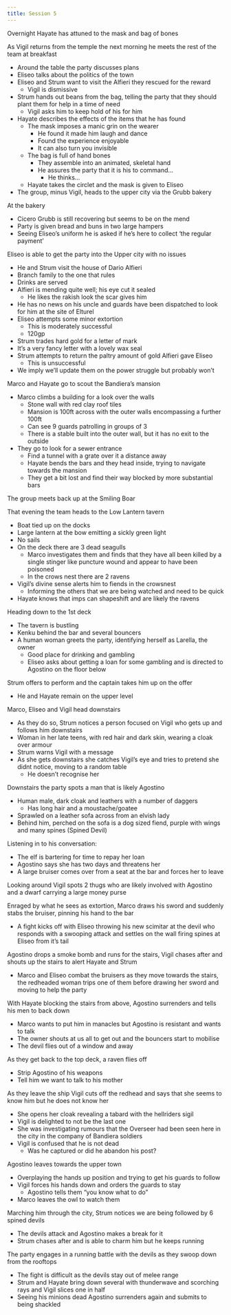 ```yaml
---
title: Session 5
---
```


Overnight Hayate has attuned to the mask and bag of bones

As Vigil returns from the temple the next morning he meets the rest of the team at breakfast
- Around the table the party discusses plans
- Eliseo talks about the politics of the town
- Eliseo and Strum want to visit the Alfieri they rescued for the reward
	- Vigil is dismissive
- Strum hands out beans from the bag, telling the party that they should plant them for help in a time of need
	- Vigil asks him to keep hold of his for him
- Hayate describes the effects of the items that he has found
	- The mask imposes a manic grin on the wearer
		- He found it made him laugh and dance
		- Found the experience enjoyable
		- It can also turn you invisible
	- The bag is full of hand bones
		- They assemble into an animated, skeletal hand
		- He assures the party that it is his to command...
			- He thinks...
	- Hayate takes the circlet and the mask is given to Eliseo
- The group, minus Vigil, heads to the upper city via the Grubb bakery

At the bakery
- Cicero Grubb is still recovering but seems to be on the mend
- Party is given bread and buns in two large hampers
- Seeing Eliseo’s uniform he is asked if he’s here to collect ‘the regular payment’

Eliseo is able to get the party into the Upper city with no issues
- He and Strum visit the house of Dario Alfieri
- Branch family to the one that rules
- Drinks are served
- Alfieri is mending quite well; his eye cut it sealed
	- He likes the rakish look the scar gives him
- He has no news on his uncle and guards have been dispatched to look for him at the site of Elturel
- Eliseo attempts some minor extortion
	- This is moderately successful
	- 120gp
- Strum trades hard gold for a letter of mark
- It’s a very fancy letter with a lovely wax seal
- Strum attempts to return the paltry amount of gold Alfieri gave Eliseo
	- This is unsuccessful
- We imply we’ll update them on the power struggle but probably won’t

Marco and Hayate go to scout the Bandiera’s mansion
- Marco climbs a building for a look over the walls
	- Stone wall with red clay roof tiles
	- Mansion is 100ft across with the outer walls encompassing a further 100ft
	- Can see 9 guards patrolling in groups of 3
	- There is a stable built into the outer wall, but it has no exit to the outside
- They go to look for a sewer entrance
	- Find a tunnel with a grate over it a distance away
	- Hayate bends the bars and they head inside, trying to navigate towards the mansion
	- They get a bit lost and find their way blocked by more substantial bars

The group meets back up at the Smiling Boar

That evening the team heads to the Low Lantern tavern
- Boat tied up on the docks
- Large lantern at the bow emitting a sickly green light
- No sails
- On the deck there are 3 dead seagulls
	- Marco investigates them and finds that they have all been killed by a single stinger like puncture wound and appear to have been poisoned
	- In the crows nest there are 2 ravens
- Vigil’s divine sense alerts him to fiends in the crowsnest
	- Informing the others that we are being watched and need to be quick
- Hayate knows that imps can shapeshift and are likely the ravens

Heading down to the 1st deck
- The tavern is bustling
- Kenku behind the bar and several bouncers
- A human woman greets the party, identifying herself as Larella, the owner
	- Good place for drinking and gambling
	- Eliseo asks about getting a loan for some gambling and is directed to Agostino on the floor below

Strum offers to perform and the captain takes him up on the offer
- He and Hayate remain on the upper level

Marco, Eliseo and Vigil head downstairs
- As they do so, Strum notices a person focused on Vigil who gets up and follows him downstairs
- Woman in her late teens, with red hair and dark skin, wearing a cloak over armour
- Strum warns Vigil with a message
- As she gets downstairs she catches Vigil’s eye and tries to pretend she didnt notice, moving to a random table
	- He doesn’t recognise her

Downstairs the party spots a man that is likely Agostino
- Human male, dark cloak and leathers with a number of daggers
	- Has long hair and a moustache/goatee
- Sprawled on a leather sofa across from an elvish lady
- Behind him, perched on the sofa is a dog sized fiend, purple with wings and many spines (Spined Devil)

Listening in to his conversation:
- The elf is bartering for time to repay her loan
- Agostino says she has two days and threatens her
- A large bruiser comes over from a seat at the bar and forces her to leave

Looking around Vigil spots 2 thugs who are likely involved with Agostino and a dwarf carrying a large money purse

Enraged by what he sees as extortion, Marco draws his sword and suddenly stabs the bruiser, pinning his hand to the bar
- A fight kicks off with Eliseo throwing his new scimitar at the devil who responds with a swooping attack and settles on the wall firing spines at Eliseo from it’s tail

Agostino drops a smoke bomb and runs for the stairs, Vigil chases after and shouts up the stairs to alert Hayate and Strum
- Marco and Eliseo combat the bruisers as they move towards the stairs, the redheaded woman trips one of them before drawing her sword and moving to help the party

With Hayate blocking the stairs from above, Agostino surrenders and tells his men to back down
- Marco wants to put him in manacles but Agostino is resistant and wants to talk
- The owner shouts at us all to get out and the bouncers start to mobilise
- The devil flies out of a window and away

As they get back to the top deck, a raven flies off
- Strip Agostino of his weapons
- Tell him we want to talk to his mother

As they leave the ship Vigil cuts off the redhead and says that she seems to know him but he does not know her
- She opens her cloak revealing a tabard with the hellriders sigil
- Vigil is delighted to not be the last one
- She was investigating rumours that the Overseer had been seen here in the city in the company of Bandiera soldiers
- Vigil is confused that he is not dead
	- Was he captured or did he abandon his post?

Agostino leaves towards the upper town
- Overplaying the hands up position and trying to get his guards to follow
- Vigil forces his hands down and orders the guards to stay
	- Agostino tells them “you know what to do”
- Marco leaves the owl to watch them

Marching him through the city, Strum notices we are being followed by 6 spined devils
- The devils attack and Agostino makes a break for it
- Strum chases after and is able to charm him but he keeps running

The party engages in a running battle with the devils as they swoop down from the rooftops
- The fight is difficult as the devils stay out of melee range
- Strum and Hayate bring down several with thunderwave and scorching rays and Vigil slices one in half
- Seeing his minions dead Agostino surrenders again and submits to being shackled
